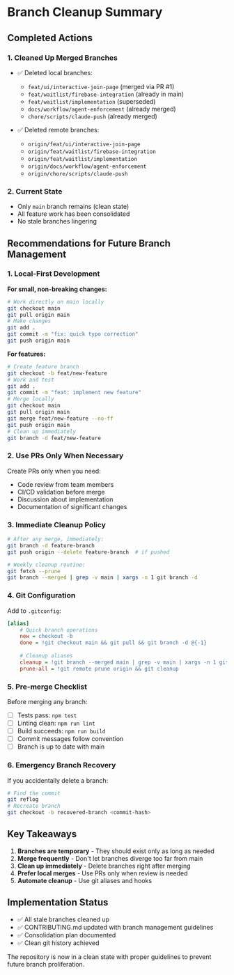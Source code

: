 # Branch Cleanup Summary

## Completed Actions

### 1. Cleaned Up Merged Branches
- ✅ Deleted local branches:
  - `feat/ui/interactive-join-page` (merged via PR #1)
  - `feat/waitlist/firebase-integration` (already in main)
  - `feat/waitlist/implementation` (superseded)
  - `docs/workflow/agent-enforcement` (already merged)
  - `chore/scripts/claude-push` (already merged)

- ✅ Deleted remote branches:
  - `origin/feat/ui/interactive-join-page`
  - `origin/feat/waitlist/firebase-integration`
  - `origin/feat/waitlist/implementation`
  - `origin/docs/workflow/agent-enforcement`
  - `origin/chore/scripts/claude-push`

### 2. Current State
- Only `main` branch remains (clean state)
- All feature work has been consolidated
- No stale branches lingering

## Recommendations for Future Branch Management

### 1. Local-First Development

**For small, non-breaking changes:**
```bash
# Work directly on main locally
git checkout main
git pull origin main
# Make changes
git add .
git commit -m "fix: quick typo correction"
git push origin main
```

**For features:**
```bash
# Create feature branch
git checkout -b feat/new-feature
# Work and test
git add .
git commit -m "feat: implement new feature"
# Merge locally
git checkout main
git pull origin main
git merge feat/new-feature --no-ff
git push origin main
# Clean up immediately
git branch -d feat/new-feature
```

### 2. Use PRs Only When Necessary

Create PRs only when you need:
- Code review from team members
- CI/CD validation before merge
- Discussion about implementation
- Documentation of significant changes

### 3. Immediate Cleanup Policy

```bash
# After any merge, immediately:
git branch -d feature-branch
git push origin --delete feature-branch  # if pushed

# Weekly cleanup routine:
git fetch --prune
git branch --merged | grep -v main | xargs -n 1 git branch -d
```

### 4. Git Configuration

Add to `.gitconfig`:
```ini
[alias]
    # Quick branch operations
    new = checkout -b
    done = !git checkout main && git pull && git branch -d @{-1}
    
    # Cleanup aliases
    cleanup = !git branch --merged main | grep -v main | xargs -n 1 git branch -d
    prune-all = !git remote prune origin && git cleanup
```

### 5. Pre-merge Checklist

Before merging any branch:
- [ ] Tests pass: `npm test`
- [ ] Linting clean: `npm run lint`
- [ ] Build succeeds: `npm run build`
- [ ] Commit messages follow convention
- [ ] Branch is up to date with main

### 6. Emergency Branch Recovery

If you accidentally delete a branch:
```bash
# Find the commit
git reflog
# Recreate branch
git checkout -b recovered-branch <commit-hash>
```

## Key Takeaways

1. **Branches are temporary** - They should exist only as long as needed
2. **Merge frequently** - Don't let branches diverge too far from main
3. **Clean up immediately** - Delete branches right after merging
4. **Prefer local merges** - Use PRs only when review is needed
5. **Automate cleanup** - Use git aliases and hooks

## Implementation Status

- ✅ All stale branches cleaned up
- ✅ CONTRIBUTING.md updated with branch management guidelines
- ✅ Consolidation plan documented
- ✅ Clean git history achieved

The repository is now in a clean state with proper guidelines to prevent future branch proliferation.